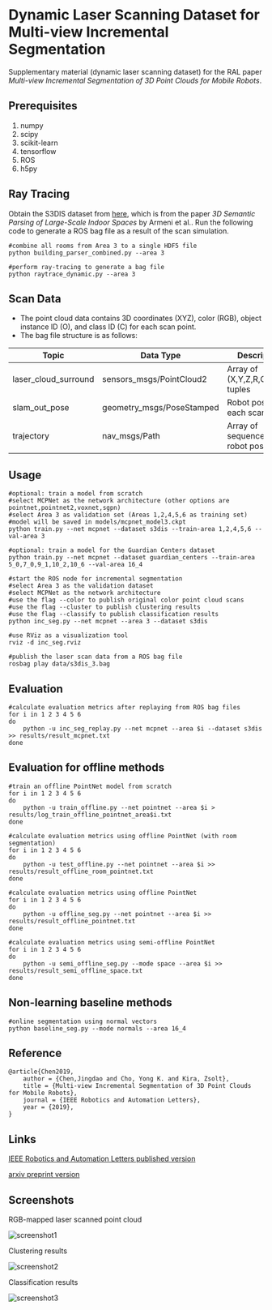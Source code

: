Dynamic Laser Scanning Dataset for Multi-view Incremental Segmentation
========

Supplementary material (dynamic laser scanning dataset) for the RAL paper
*Multi-view Incremental Segmentation of 3D Point Clouds for Mobile Robots*.

Prerequisites
-----
1. numpy
2. scipy
3. scikit-learn
4. tensorflow
5. ROS
6. h5py

Ray Tracing
-----

Obtain the S3DIS dataset from [here](http://buildingparser.stanford.edu/dataset.html),
which is from the paper *3D Semantic Parsing of Large-Scale Indoor Spaces* by Armeni et al..
Run the following code to generate a ROS bag file as a result of the scan simulation.

	#combine all rooms from Area 3 to a single HDF5 file
	python building_parser_combined.py --area 3

	#perform ray-tracing to generate a bag file
	python raytrace_dynamic.py --area 3


Scan Data
-----

- The point cloud data contains 3D coordinates (XYZ), color (RGB), object instance ID (O), and class ID (C) for each scan point.
- The bag file structure is as follows:

Topic | Data Type | Description
--- | --- | ---
laser_cloud_surround | sensors_msgs/PointCloud2 | Array of (X,Y,Z,R,G,B,O,C) tuples
slam_out_pose | geometry_msgs/PoseStamped | Robot pose at each scan point
trajectory | nav_msgs/Path | Array of sequences of robot poses

Usage
------

	#optional: train a model from scratch
	#select MCPNet as the network architecture (other options are pointnet,pointnet2,voxnet,sgpn)
	#select Area 3 as validation set (Areas 1,2,4,5,6 as training set)
	#model will be saved in models/mcpnet_model3.ckpt
	python train.py --net mcpnet --dataset s3dis --train-area 1,2,4,5,6 --val-area 3

    #optional: train a model for the Guardian Centers dataset
    python train.py --net mcpnet --dataset guardian_centers --train-area 5_0,7_0,9_1,10_2,10_6 --val-area 16_4

	#start the ROS node for incremental segmentation
	#select Area 3 as the validation dataset
	#select MCPNet as the network architecture
	#use the flag --color to publish original color point cloud scans
	#use the flag --cluster to publish clustering results
	#use the flag --classify to publish classification results
	python inc_seg.py --net mcpnet --area 3 --dataset s3dis
	
	#use RViz as a visualization tool
	rviz -d inc_seg.rviz
	
	#publish the laser scan data from a ROS bag file
	rosbag play data/s3dis_3.bag

Evaluation
---------

    #calculate evaluation metrics after replaying from ROS bag files
    for i in 1 2 3 4 5 6
    do
        python -u inc_seg_replay.py --net mcpnet --area $i --dataset s3dis >> results/result_mcpnet.txt
    done

Evaluation for offline methods
---------
	#train an offline PointNet model from scratch
    for i in 1 2 3 4 5 6
    do
        python -u train_offline.py --net pointnet --area $i > results/log_train_offline_pointnet_area$i.txt
    done

	#calculate evaluation metrics using offline PointNet (with room segmentation)
    for i in 1 2 3 4 5 6
    do
        python -u test_offline.py --net pointnet --area $i >> results/result_offline_room_pointnet.txt
    done

    #calculate evaluation metrics using offline PointNet
    for i in 1 2 3 4 5 6
    do
        python -u offline_seg.py --net pointnet --area $i >> results/result_offline_pointnet.txt
    done

    #calculate evaluation metrics using semi-offline PointNet
    for i in 1 2 3 4 5 6
    do
        python -u semi_offline_seg.py --mode space --area $i >> results/result_semi_offline_space.txt
    done

Non-learning baseline methods
--------
    #online segmentation using normal vectors
    python baseline_seg.py --mode normals --area 16_4

Reference
--------

	@article{Chen2019,
		author = {Chen,Jingdao and Cho, Yong K. and Kira, Zsolt},
		title = {Multi-view Incremental Segmentation of 3D Point Clouds for Mobile Robots},
		journal = {IEEE Robotics and Automation Letters},
		year = {2019},
	}
	
Links
-----

[IEEE Robotics and Automation Letters published version](https://ieeexplore.ieee.org/document/8624392)

[arxiv preprint version](https://arxiv.org/abs/1902.06768)
	
Screenshots
-----

RGB-mapped laser scanned point cloud

![screenshot1](results/screenshot1.png?raw=true)

Clustering results

![screenshot2](results/screenshot2.png?raw=true)

Classification results

![screenshot3](results/screenshot3.png?raw=true)
